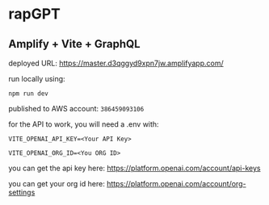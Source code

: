 # rapGPT

## Amplify + Vite + GraphQL

deployed URL: https://master.d3qggyd9xpn7jw.amplifyapp.com/

run locally using:

`npm run dev`

published to AWS account: `386459093106`

for the API to work, you will need a .env with:

`VITE_OPENAI_API_KEY=<Your API Key>`

`VITE_OPENAI_ORG_ID=<You ORG ID>`

you can get the api key here: https://platform.openai.com/account/api-keys

you can get your org id here: https://platform.openai.com/account/org-settings
